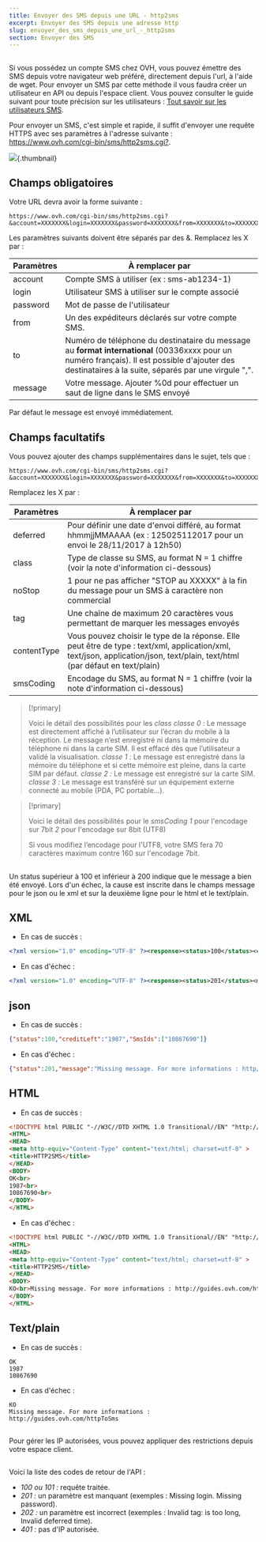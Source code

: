 ```yaml
---
title: Envoyer des SMS depuis une URL - http2sms
excerpt: Envoyer des SMS depuis une adresse http
slug: envoyer_des_sms_depuis_une_url_-_http2sms
section: Envoyer des SMS
---
```


## 

Si vous possédez un compte SMS chez OVH, vous pouvez émettre des SMS depuis votre navigateur web préféré, directement depuis l'url, à l'aide de wget.
Pour envoyer un SMS par cette méthode il vous faudra créer un utilisateur en API ou depuis l'espace client.
Vous pouvez consulter le guide suivant pour toute précision sur les utilisateurs : [Tout savoir sur les utilisateurs SMS]({https://docs.ovh.com/fr/sms/tout_savoir_sur_les_utilisateurs_sms/).


Pour envoyer un SMS, c'est simple et rapide, il suffit d'envoyer une requête HTTPS avec ses paramètres à l'adresse suivante : <https://www.ovh.com/cgi-bin/sms/http2sms.cgi?>.

![](images/img_4011.jpg){.thumbnail}

## Champs obligatoires

Votre URL devra avoir la forme suivante : 

```
https://www.ovh.com/cgi-bin/sms/http2sms.cgi?&account=XXXXXXX&login=XXXXXXX&password=XXXXXXX&from=XXXXXXX&to=XXXXXXX&message=XXXXXXX
```


Les paramètres suivants doivent être séparés par des &. Remplacez les X par :

|Paramètres|À remplacer par|
|---|---|
|account|Compte SMS à utiliser (ex : sms-ab1234-1)|
|login|Utilisateur SMS à utiliser sur le compte associé|
|password|Mot de passe de l'utilisateur|
|from|Un des expéditeurs déclarés sur votre compte SMS.|
|to|Numéro de téléphone du destinataire du message au **format international** (00336xxxx pour un numéro français). Il est possible d'ajouter des destinataires à la suite, séparés par une virgule ",".|
|message|Votre message. Ajouter %0d pour effectuer un saut de ligne dans le SMS envoyé|

Par défaut le message est envoyé immédiatement.


## Champs facultatifs

Vous pouvez ajouter des champs supplémentaires dans le sujet, tels que :

```
https://www.ovh.com/cgi-bin/sms/http2sms.cgi?&account=XXXXXXX&login=XXXXXXX&password=XXXXXXX&from=XXXXXXX&to=XXXXXXX1,XXXXXXX2&message=XXXXXXX&deferred=XXXXXXX&class=X&smsCoding=X&noStop=X
```

Remplacez les X par :

|Paramètres|À remplacer par|
|---|---|
|deferred|Pour définir une date d'envoi différé, au format hhmmjjMMAAAA (ex : 125025112017 pour un envoi le 28/11/2017 à 12h50)|
|class|Type de classe su SMS, au format N = 1 chiffre (voir la note d'information ci-dessous)|
|noStop|1 pour ne pas afficher "STOP au XXXXX" à la fin du message pour un SMS à caractère non commercial|
|tag|Une chaîne de maximum 20 caractères vous permettant de marquer les messages envoyés|
|contentType|Vous pouvez choisir le type de la réponse. Elle peut être de type : text/xml, application/xml, text/json, application/json, text/plain, text/html (par défaut en text/plain)|
|smsCoding|Encodage du SMS, au format N = 1 chiffre (voir la note d'information ci-dessous)|

> [!primary]
>
> Voici le détail des possibilités pour les *class*
> *classe 0 :* Le message est directement affiché à l’utilisateur sur l’écran du mobile à la réception. Le message n’est enregistré ni dans la mémoire du téléphone ni dans la carte SIM. Il est effacé dès que l’utilisateur a validé la visualisation.
> *classe 1 :* Le message est enregistré dans la mémoire du téléphone et si cette mémoire est pleine, dans la carte SIM par défaut.
> *classe 2 :* Le message est enregistré sur la carte SIM.
> *classe 3 :* Le message est transféré sur un équipement externe connecté au mobile (PDA, PC portable…).
>

> [!primary]
>
> Voici le détail des possibilités pour le *smsCoding*
> *1* pour l'encodage sur 7bit
> *2* pour l'encodage sur 8bit (UTF8)
> 
>Si vous modifiez l’encodage pour l'UTF8, votre SMS fera 70 caractères maximum contre 160 sur l'encodage 7bit.
> 


## 
Un status supérieur à 100 et inférieur à 200 indique que le message a bien été envoyé.
Lors d'un échec, la cause est inscrite dans le champs message pour le json ou le xml et sur la deuxième ligne pour le html et le text/plain.


## XML

- En cas de succès :

```xml
<?xml version="1.0" encoding="UTF-8" ?><response><status>100</status><creditLeft>1987</creditLeft><smsIds><smsId>10867690</smsId></smsIds></response>
```

- En cas d'échec :

```xml
<?xml version="1.0" encoding="UTF-8" ?><response><status>201</status><message>Missing message. For more informations : http://guides.ovh.com/httpToSms</message></response>
```


## json

- En cas de succès :

```json
{"status":100,"creditLeft":"1987","SmsIds":["10867690"]}
```

- En cas d'échec :

```json
{"status":201,"message":"Missing message. For more informations : http//:guides.ovh.com/httpToSms"}
```


## HTML

- En cas de succès :

```html
<!DOCTYPE html PUBLIC "-//W3C//DTD XHTML 1.0 Transitional//EN" "http://www.w3.org/TR/xhtml1/DTD/xhtml1-transitional.dtd">
<HTML>
<HEAD>
<meta http-equiv="Content-Type" content="text/html; charset=utf-8" >
<title>HTTP2SMS</title>
</HEAD>
<BODY>
OK<br>
1987<br>
10867690<br>
</BODY>
</HTML>
```

- En cas d'échec :

```html
<!DOCTYPE html PUBLIC "-//W3C//DTD XHTML 1.0 Transitional//EN" "http://www.w3.org/TR/xhtml1/DTD/xhtml1-transitional.dtd">
<HTML>
<HEAD>
<meta http-equiv="Content-Type" content="text/html; charset=utf-8" >
<title>HTTP2SMS</title>
</HEAD>
<BODY>
KO<br>Missing message. For more informations : http://guides.ovh.com/httpToSms<br>
</BODY>
</HTML>
```

## Text/plain

- En cas de succès :

```
OK
1987
10867690
```

- En cas d'échec :

```
KO
Missing message. For more informations : http://guides.ovh.com/httpToSms
```


## 
Pour gérer les IP autorisées, vous pouvez appliquer des restrictions depuis votre espace client.

## 
Voici la liste des codes de retour de l'API :

- *100 ou 101 :* requête traitée.
- *201 :* un paramètre est manquant (exemples : Missing login. Missing password).
- *202 :* un paramètre est incorrect (exemples : Invalid tag: is too long, Invalid deferred time).
- *401 :* pas d'IP autorisée.

